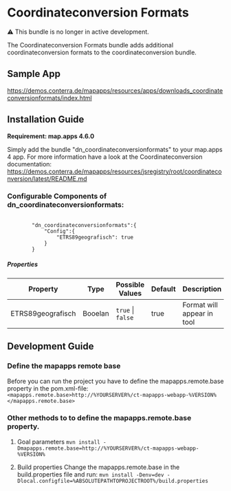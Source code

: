 # Coordinateconversion Formats

⚠️ This bundle is no longer in active development.

The Coordinateconversion Formats bundle adds additional coordinateconversion formats to the coordinateconversion bundle.

## Sample App
https://demos.conterra.de/mapapps/resources/apps/downloads_coordinateconversionformats/index.html

## Installation Guide
**Requirement: map.apps 4.6.0**

Simply add the bundle "dn_coordinateconversionformats" to your map.apps 4 app.
For more information have a look at the Coordinateconversion documentation:
https://demos.conterra.de/mapapps/resources/jsregistry/root/coordinateconversion/latest/README.md

### Configurable Components of dn_coordinateconversionformats:
``` 

        "dn_coordinateconversionformats":{
            "Config":{
                "ETRS89geografisch": true
            }
        }
```

##### Properties
 | Property                       | Type     | Possible Values               | Default            | Description                                                 |
 |--------------------------------|----------|-------------------------------|--------------------|-------------------------------------------------------------|
 | ETRS89geografisch              | Booelan  | ```true``` &#124; ```false``` |   true             | Format will appear in tool                                  |
 

## Development Guide
### Define the mapapps remote base
Before you can run the project you have to define the mapapps.remote.base property in the pom.xml-file:
`<mapapps.remote.base>http://%YOURSERVER%/ct-mapapps-webapp-%VERSION%</mapapps.remote.base>`

### Other methods to to define the mapapps.remote.base property.
1. Goal parameters
`mvn install -Dmapapps.remote.base=http://%YOURSERVER%/ct-mapapps-webapp-%VERSION%`

2. Build properties
Change the mapapps.remote.base in the build.properties file and run:
`mvn install -Denv=dev -Dlocal.configfile=%ABSOLUTEPATHTOPROJECTROOT%/build.properties`
